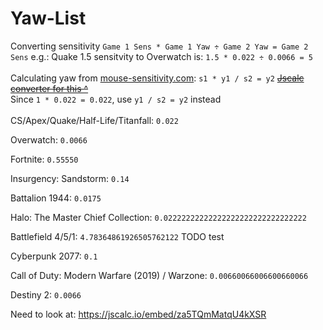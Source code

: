 # Yaw-List
Converting sensitivity `Game 1 Sens * Game 1 Yaw ÷ Game 2 Yaw = Game 2 Sens` 
e.g.: Quake 1.5 sensitvity to Overwatch is: `1.5 * 0.022 ÷ 0.0066 = 5`
\
\
Calculating yaw from [mouse-sensitivity.com](www.mouse-sensitivity.com): `s1 * y1 / s2 = y2`
<s>[Jscalc converter for this ^](https://jscalc.io/calc/a4CZLqNmeENb1tsz)</s>\
Since `1 * 0.022 = 0.022`, use `y1 / s2 = y2` instead
\
\
CS/Apex/Quake/Half-Life/Titanfall: `0.022`

Overwatch: `0.0066`

Fortnite: `0.55550`

Insurgency: Sandstorm: `0.14`

Battalion 1944: `0.0175`

Halo: The Master Chief Collection: `0.02222222222222222222222222222222`

Battlefield 4/5/1: `4.78364861926505762122` TODO test

Cyberpunk 2077: `0.1`

Call of Duty: Modern Warfare (2019) / Warzone: `0.00660066006600660066`

Destiny 2: `0.0066`

Need to look at: https://jscalc.io/embed/za5TQmMatqU4kXSR
